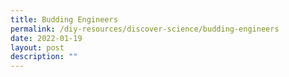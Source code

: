 ```yaml
---
title: Budding Engineers
permalink: /diy-resources/discover-science/budding-engineers
date: 2022-01-19
layout: post
description: ""
---
```


